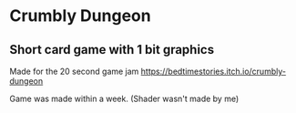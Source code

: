# Crumbly Dungeon
Short card game with 1 bit graphics
-------------------------------------------------------
Made for the 20 second game jam https://bedtimestories.itch.io/crumbly-dungeon

Game was made within a week.
(Shader wasn't made by me)
